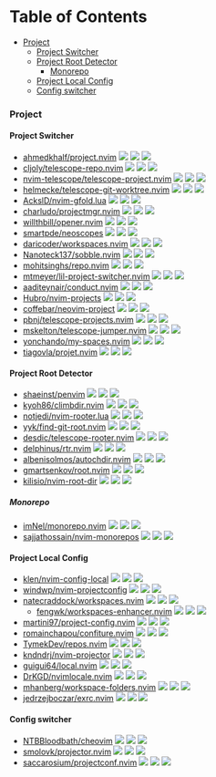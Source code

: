 # Table of Contents

<!-- toc -->

- [Project](#project)
  * [Project Switcher](#project-switcher)
  * [Project Root Detector](#project-root-detector)
    + [Monorepo](#monorepo)
  * [Project Local Config](#project-local-config)
  * [Config switcher](#config-switcher)

<!-- tocstop -->

### Project

#### Project Switcher

- [ahmedkhalf/project.nvim](https://github.com/ahmedkhalf/project.nvim) ![](https://img.shields.io/github/stars/ahmedkhalf/project.nvim) ![](https://img.shields.io/github/last-commit/ahmedkhalf/project.nvim) ![](https://img.shields.io/github/commit-activity/y/ahmedkhalf/project.nvim)
- [cljoly/telescope-repo.nvim](https://cj.rs/telescope-repo-nvim/) ![](https://img.shields.io/github/stars/cljoly/telescope-repo.nvim) ![](https://img.shields.io/github/last-commit/cljoly/telescope-repo.nvim) ![](https://img.shields.io/github/commit-activity/y/cljoly/telescope-repo.nvim)
- [nvim-telescope/telescope-project.nvim](https://github.com/nvim-telescope/telescope-project.nvim) ![](https://img.shields.io/github/stars/nvim-telescope/telescope-project.nvim) ![](https://img.shields.io/github/last-commit/nvim-telescope/telescope-project.nvim) ![](https://img.shields.io/github/commit-activity/y/nvim-telescope/telescope-project.nvim)
- [helmecke/telescope-git-worktree.nvim](https://github.com/helmecke/telescope-git-worktree.nvim) ![](https://img.shields.io/github/stars/helmecke/telescope-git-worktree.nvim) ![](https://img.shields.io/github/last-commit/helmecke/telescope-git-worktree.nvim) ![](https://img.shields.io/github/commit-activity/y/helmecke/telescope-git-worktree.nvim)
- [AckslD/nvim-gfold.lua](https://github.com/AckslD/nvim-gfold.lua) ![](https://img.shields.io/github/stars/AckslD/nvim-gfold.lua) ![](https://img.shields.io/github/last-commit/AckslD/nvim-gfold.lua) ![](https://img.shields.io/github/commit-activity/y/AckslD/nvim-gfold.lua)
- [charludo/projectmgr.nvim](https://github.com/charludo/projectmgr.nvim) ![](https://img.shields.io/github/stars/charludo/projectmgr.nvim) ![](https://img.shields.io/github/last-commit/charludo/projectmgr.nvim) ![](https://img.shields.io/github/commit-activity/y/charludo/projectmgr.nvim)
- [willthbill/opener.nvim](https://github.com/willthbill/opener.nvim) ![](https://img.shields.io/github/stars/willthbill/opener.nvim) ![](https://img.shields.io/github/last-commit/willthbill/opener.nvim) ![](https://img.shields.io/github/commit-activity/y/willthbill/opener.nvim)
- [smartpde/neoscopes](https://github.com/smartpde/neoscopes) ![](https://img.shields.io/github/stars/smartpde/neoscopes) ![](https://img.shields.io/github/last-commit/smartpde/neoscopes) ![](https://img.shields.io/github/commit-activity/y/smartpde/neoscopes)
- [daricoder/workspaces.nvim](https://github.com/daricoder/workspaces.nvim) ![](https://img.shields.io/github/stars/daricoder/workspaces.nvim) ![](https://img.shields.io/github/last-commit/daricoder/workspaces.nvim) ![](https://img.shields.io/github/commit-activity/y/daricoder/workspaces.nvim)
- [Nanoteck137/sobble.nvim](https://github.com/Nanoteck137/sobble.nvim) ![](https://img.shields.io/github/stars/Nanoteck137/sobble.nvim) ![](https://img.shields.io/github/last-commit/Nanoteck137/sobble.nvim) ![](https://img.shields.io/github/commit-activity/y/Nanoteck137/sobble.nvim)
- [mohitsinghs/repo.nvim](https://github.com/mohitsinghs/repo.nvim) ![](https://img.shields.io/github/stars/mohitsinghs/repo.nvim) ![](https://img.shields.io/github/last-commit/mohitsinghs/repo.nvim) ![](https://img.shields.io/github/commit-activity/y/mohitsinghs/repo.nvim)
- [mtmeyer/lil-project-switcher.nvim](https://github.com/mtmeyer/lil-project-switcher.nvim) ![](https://img.shields.io/github/stars/mtmeyer/lil-project-switcher.nvim) ![](https://img.shields.io/github/last-commit/mtmeyer/lil-project-switcher.nvim) ![](https://img.shields.io/github/commit-activity/y/mtmeyer/lil-project-switcher.nvim)
- [aaditeynair/conduct.nvim](https://github.com/aaditeynair/conduct.nvim) ![](https://img.shields.io/github/stars/aaditeynair/conduct.nvim) ![](https://img.shields.io/github/last-commit/aaditeynair/conduct.nvim) ![](https://img.shields.io/github/commit-activity/y/aaditeynair/conduct.nvim)
- [Hubro/nvim-projects](https://github.com/Hubro/nvim-projects) ![](https://img.shields.io/github/stars/Hubro/nvim-projects) ![](https://img.shields.io/github/last-commit/Hubro/nvim-projects) ![](https://img.shields.io/github/commit-activity/y/Hubro/nvim-projects)
- [coffebar/neovim-project](https://github.com/coffebar/neovim-project) ![](https://img.shields.io/github/stars/coffebar/neovim-project) ![](https://img.shields.io/github/last-commit/coffebar/neovim-project) ![](https://img.shields.io/github/commit-activity/y/coffebar/neovim-project)
- [pbnj/telescope-projects.nvim](https://github.com/pbnj/telescope-projects.nvim) ![](https://img.shields.io/github/stars/pbnj/telescope-projects.nvim) ![](https://img.shields.io/github/last-commit/pbnj/telescope-projects.nvim) ![](https://img.shields.io/github/commit-activity/y/pbnj/telescope-projects.nvim)
- [mskelton/telescope-jumper.nvim](https://github.com/mskelton/telescope-jumper.nvim) ![](https://img.shields.io/github/stars/mskelton/telescope-jumper.nvim) ![](https://img.shields.io/github/last-commit/mskelton/telescope-jumper.nvim) ![](https://img.shields.io/github/commit-activity/y/mskelton/telescope-jumper.nvim)
- [yonchando/my-spaces.nvim](https://github.com/yonchando/my-spaces.nvim) ![](https://img.shields.io/github/stars/yonchando/my-spaces.nvim) ![](https://img.shields.io/github/last-commit/yonchando/my-spaces.nvim) ![](https://img.shields.io/github/commit-activity/y/yonchando/my-spaces.nvim)
- [tiagovla/projet.nvim](https://github.com/tiagovla/projet.nvim) ![](https://img.shields.io/github/stars/tiagovla/projet.nvim) ![](https://img.shields.io/github/last-commit/tiagovla/projet.nvim) ![](https://img.shields.io/github/commit-activity/y/tiagovla/projet.nvim)

#### Project Root Detector

- [shaeinst/penvim](https://github.com/shaeinst/penvim) ![](https://img.shields.io/github/stars/shaeinst/penvim) ![](https://img.shields.io/github/last-commit/shaeinst/penvim) ![](https://img.shields.io/github/commit-activity/y/shaeinst/penvim)
- [kyoh86/climbdir.nvim](https://github.com/kyoh86/climbdir.nvim) ![](https://img.shields.io/github/stars/kyoh86/climbdir.nvim) ![](https://img.shields.io/github/last-commit/kyoh86/climbdir.nvim) ![](https://img.shields.io/github/commit-activity/y/kyoh86/climbdir.nvim)
- [notjedi/nvim-rooter.lua](https://github.com/notjedi/nvim-rooter.lua) ![](https://img.shields.io/github/stars/notjedi/nvim-rooter.lua) ![](https://img.shields.io/github/last-commit/notjedi/nvim-rooter.lua) ![](https://img.shields.io/github/commit-activity/y/notjedi/nvim-rooter.lua)
- [yyk/find-git-root.nvim](https://github.com/yyk/find-git-root.nvim) ![](https://img.shields.io/github/stars/yyk/find-git-root.nvim) ![](https://img.shields.io/github/last-commit/yyk/find-git-root.nvim) ![](https://img.shields.io/github/commit-activity/y/yyk/find-git-root.nvim)
- [desdic/telescope-rooter.nvim](https://github.com/desdic/telescope-rooter.nvim) ![](https://img.shields.io/github/stars/desdic/telescope-rooter.nvim) ![](https://img.shields.io/github/last-commit/desdic/telescope-rooter.nvim) ![](https://img.shields.io/github/commit-activity/y/desdic/telescope-rooter.nvim)
- [delphinus/rtr.nvim](https://github.com/delphinus/rtr.nvim) ![](https://img.shields.io/github/stars/delphinus/rtr.nvim) ![](https://img.shields.io/github/last-commit/delphinus/rtr.nvim) ![](https://img.shields.io/github/commit-activity/y/delphinus/rtr.nvim)
- [albenisolmos/autochdir.nvim](https://github.com/albenisolmos/autochdir.nvim) ![](https://img.shields.io/github/stars/albenisolmos/autochdir.nvim) ![](https://img.shields.io/github/last-commit/albenisolmos/autochdir.nvim) ![](https://img.shields.io/github/commit-activity/y/albenisolmos/autochdir.nvim)
- [gmartsenkov/root.nvim](https://github.com/gmartsenkov/root.nvim) ![](https://img.shields.io/github/stars/gmartsenkov/root.nvim) ![](https://img.shields.io/github/last-commit/gmartsenkov/root.nvim) ![](https://img.shields.io/github/commit-activity/y/gmartsenkov/root.nvim)
- [kilisio/nvim-root-dir](https://github.com/kilisio/nvim-root-dir) ![](https://img.shields.io/github/stars/kilisio/nvim-root-dir) ![](https://img.shields.io/github/last-commit/kilisio/nvim-root-dir) ![](https://img.shields.io/github/commit-activity/y/kilisio/nvim-root-dir)

##### Monorepo

- [imNel/monorepo.nvim](https://github.com/imNel/monorepo.nvim) ![](https://img.shields.io/github/stars/imNel/monorepo.nvim) ![](https://img.shields.io/github/last-commit/imNel/monorepo.nvim) ![](https://img.shields.io/github/commit-activity/y/imNel/monorepo.nvim)
- [sajjathossain/nvim-monorepos](https://github.com/sajjathossain/nvim-monorepos) ![](https://img.shields.io/github/stars/sajjathossain/nvim-monorepos) ![](https://img.shields.io/github/last-commit/sajjathossain/nvim-monorepos) ![](https://img.shields.io/github/commit-activity/y/sajjathossain/nvim-monorepos)

#### Project Local Config

- [klen/nvim-config-local](https://github.com/klen/nvim-config-local) ![](https://img.shields.io/github/stars/klen/nvim-config-local) ![](https://img.shields.io/github/last-commit/klen/nvim-config-local) ![](https://img.shields.io/github/commit-activity/y/klen/nvim-config-local)
- [windwp/nvim-projectconfig](https://github.com/windwp/nvim-projectconfig) ![](https://img.shields.io/github/stars/windwp/nvim-projectconfig) ![](https://img.shields.io/github/last-commit/windwp/nvim-projectconfig) ![](https://img.shields.io/github/commit-activity/y/windwp/nvim-projectconfig)
- [natecraddock/workspaces.nvim](https://github.com/natecraddock/workspaces.nvim) ![](https://img.shields.io/github/stars/natecraddock/workspaces.nvim) ![](https://img.shields.io/github/last-commit/natecraddock/workspaces.nvim) ![](https://img.shields.io/github/commit-activity/y/natecraddock/workspaces.nvim)
  - [fengwk/workspaces-enhancer.nvim](https://github.com/fengwk/workspaces-enhancer.nvim) ![](https://img.shields.io/github/stars/fengwk/workspaces-enhancer.nvim) ![](https://img.shields.io/github/last-commit/fengwk/workspaces-enhancer.nvim) ![](https://img.shields.io/github/commit-activity/y/fengwk/workspaces-enhancer.nvim)
- [martini97/project-config.nvim](https://github.com/martini97/project-config.nvim) ![](https://img.shields.io/github/stars/martini97/project-config.nvim) ![](https://img.shields.io/github/last-commit/martini97/project-config.nvim) ![](https://img.shields.io/github/commit-activity/y/martini97/project-config.nvim)
- [romainchapou/confiture.nvim](https://github.com/romainchapou/confiture.nvim) ![](https://img.shields.io/github/stars/romainchapou/confiture.nvim) ![](https://img.shields.io/github/last-commit/romainchapou/confiture.nvim) ![](https://img.shields.io/github/commit-activity/y/romainchapou/confiture.nvim)
- [TymekDev/repos.nvim](https://github.com/TymekDev/repos.nvim) ![](https://img.shields.io/github/stars/TymekDev/repos.nvim) ![](https://img.shields.io/github/last-commit/TymekDev/repos.nvim) ![](https://img.shields.io/github/commit-activity/y/TymekDev/repos.nvim)
- [kndndrj/nvim-projector](https://github.com/kndndrj/nvim-projector) ![](https://img.shields.io/github/stars/kndndrj/nvim-projector) ![](https://img.shields.io/github/last-commit/kndndrj/nvim-projector) ![](https://img.shields.io/github/commit-activity/y/kndndrj/nvim-projector)
- [guigui64/local.nvim](https://github.com/guigui64/local.nvim) ![](https://img.shields.io/github/stars/guigui64/local.nvim) ![](https://img.shields.io/github/last-commit/guigui64/local.nvim) ![](https://img.shields.io/github/commit-activity/y/guigui64/local.nvim)
- [DrKGD/nvimlocale.nvim](https://github.com/DrKGD/nvimlocale.nvim) ![](https://img.shields.io/github/stars/DrKGD/nvimlocale.nvim) ![](https://img.shields.io/github/last-commit/DrKGD/nvimlocale.nvim) ![](https://img.shields.io/github/commit-activity/y/DrKGD/nvimlocale.nvim)
- [mhanberg/workspace-folders.nvim](https://github.com/mhanberg/workspace-folders.nvim) ![](https://img.shields.io/github/stars/mhanberg/workspace-folders.nvim) ![](https://img.shields.io/github/last-commit/mhanberg/workspace-folders.nvim) ![](https://img.shields.io/github/commit-activity/y/mhanberg/workspace-folders.nvim)
- [jedrzejboczar/exrc.nvim](https://github.com/jedrzejboczar/exrc.nvim) ![](https://img.shields.io/github/stars/jedrzejboczar/exrc.nvim) ![](https://img.shields.io/github/last-commit/jedrzejboczar/exrc.nvim) ![](https://img.shields.io/github/commit-activity/y/jedrzejboczar/exrc.nvim)

#### Config switcher

- [NTBBloodbath/cheovim](https://github.com/NTBBloodbath/cheovim) ![](https://img.shields.io/github/stars/NTBBloodbath/cheovim) ![](https://img.shields.io/github/last-commit/NTBBloodbath/cheovim) ![](https://img.shields.io/github/commit-activity/y/NTBBloodbath/cheovim)
- [smolovk/projector.nvim](https://github.com/smolovk/projector.nvim) ![](https://img.shields.io/github/stars/smolovk/projector.nvim) ![](https://img.shields.io/github/last-commit/smolovk/projector.nvim) ![](https://img.shields.io/github/commit-activity/y/smolovk/projector.nvim)
- [saccarosium/projectconf.nvim](https://github.com/saccarosium/projectconf.nvim) ![](https://img.shields.io/github/stars/saccarosium/projectconf.nvim) ![](https://img.shields.io/github/last-commit/saccarosium/projectconf.nvim) ![](https://img.shields.io/github/commit-activity/y/saccarosium/projectconf.nvim)
